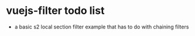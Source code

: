 # vuejs-filter todo list

* a basic s2 local section filter example that has to do with chaining filters